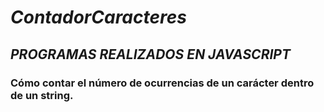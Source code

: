 # **_ContadorCaracteres_**
## **_PROGRAMAS REALIZADOS EN JAVASCRIPT_**
### Cómo contar el número de ocurrencias de un carácter dentro de un string.
